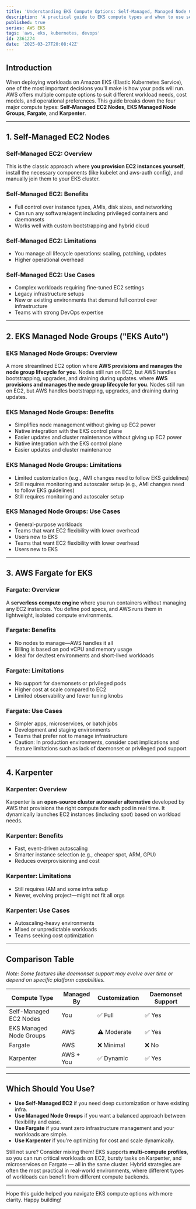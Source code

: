 ```yaml
---
title: 'Understanding EKS Compute Options: Self-Managed, Managed Node Groups, Fargate, and Karpenter'
description: 'A practical guide to EKS compute types and when to use self-managed EC2, managed node groups, Fargate, or Karpenter for your workloads.'
published: true
series: AWS EKS
tags: 'aws, eks, kubernetes, devops'
id: 2361274
date: '2025-03-27T20:08:42Z'
---
```


## Introduction

When deploying workloads on Amazon EKS (Elastic Kubernetes Service), one of the most important decisions you'll make is how your pods will run. AWS offers multiple compute options to suit different workload needs, cost models, and operational preferences. This guide breaks down the four major compute types: **Self-Managed EC2 Nodes**, **EKS Managed Node Groups**, **Fargate**, and **Karpenter**.

---

## 1. Self-Managed EC2 Nodes

### Self-Managed EC2: Overview

This is the classic approach where **you provision EC2 instances yourself**, install the necessary components (like kubelet and aws-auth config), and manually join them to your EKS cluster.

### Self-Managed EC2: Benefits

- Full control over instance types, AMIs, disk sizes, and networking
- Can run any software/agent including privileged containers and daemonsets
- Works well with custom bootstrapping and hybrid cloud

### Self-Managed EC2: Limitations

- You manage all lifecycle operations: scaling, patching, updates
- Higher operational overhead

### Self-Managed EC2: Use Cases

- Complex workloads requiring fine-tuned EC2 settings
- Legacy infrastructure setups
- New or existing environments that demand full control over infrastructure
- Teams with strong DevOps expertise

---

## 2. EKS Managed Node Groups ("EKS Auto")

### EKS Managed Node Groups: Overview

A more streamlined EC2 option where **AWS provisions and manages the node group lifecycle for you**. Nodes still run on EC2, but AWS handles bootstrapping, upgrades, and draining during updates. where **AWS provisions and manages the node group lifecycle for you**. Nodes still run on EC2, but AWS handles bootstrapping, upgrades, and draining during updates.

### EKS Managed Node Groups: Benefits

- Simplifies node management without giving up EC2 power
- Native integration with the EKS control plane
- Easier updates and cluster maintenance without giving up EC2 power
- Native integration with the EKS control plane
- Easier updates and cluster maintenance

### EKS Managed Node Groups: Limitations

- Limited customization (e.g., AMI changes need to follow EKS guidelines)
- Still requires monitoring and autoscaler setup (e.g., AMI changes need to follow EKS guidelines)
- Still requires monitoring and autoscaler setup

### EKS Managed Node Groups: Use Cases

- General-purpose workloads
- Teams that want EC2 flexibility with lower overhead
- Users new to EKS
- Teams that want EC2 flexibility with lower overhead
- Users new to EKS

---

## 3. AWS Fargate for EKS

### Fargate: Overview

A **serverless compute engine** where you run containers without managing any EC2 instances. You define pod specs, and AWS runs them in lightweight, isolated compute environments.

### Fargate: Benefits

- No nodes to manage—AWS handles it all
- Billing is based on pod vCPU and memory usage
- Ideal for dev/test environments and short-lived workloads

### Fargate: Limitations

- No support for daemonsets or privileged pods
- Higher cost at scale compared to EC2
- Limited observability and fewer tuning knobs

### Fargate: Use Cases

- Simpler apps, microservices, or batch jobs
- Development and staging environments
- Teams that prefer not to manage infrastructure
- Caution: In production environments, consider cost implications and feature limitations such as lack of daemonset or privileged pod support

---

## 4. Karpenter

### Karpenter: Overview

Karpenter is an **open-source cluster autoscaler alternative** developed by AWS that provisions the right compute for each pod in real time. It dynamically launches EC2 instances (including spot) based on workload needs.

### Karpenter: Benefits

- Fast, event-driven autoscaling
- Smarter instance selection (e.g., cheaper spot, ARM, GPU)
- Reduces overprovisioning and cost

### Karpenter: Limitations

- Still requires IAM and some infra setup
- Newer, evolving project—might not fit all orgs

### Karpenter: Use Cases

- Autoscaling-heavy environments
- Mixed or unpredictable workloads
- Teams seeking cost optimization

---

## Comparison Table

_Note: Some features like daemonset support may evolve over time or depend on specific platform capabilities._

| Compute Type              | Managed By | Customization | Daemonset Support |
|--------------------------|------------|----------------|-------------------|
| Self-Managed EC2 Nodes   | You        | ✅ Full         | ✅ Yes            |
| EKS Managed Node Groups  | AWS        | ⚠️ Moderate     | ✅ Yes            |
| Fargate                  | AWS        | ❌ Minimal      | ❌ No             |
| Karpenter                | AWS + You  | ✅ Dynamic      | ✅ Yes            |

---

## Which Should You Use?

- **Use Self-Managed EC2** if you need deep customization or have existing infra.
- **Use Managed Node Groups** if you want a balanced approach between flexibility and ease.
- **Use Fargate** if you want zero infrastructure management and your workloads are simple.
- **Use Karpenter** if you're optimizing for cost and scale dynamically.

Still not sure? Consider mixing them! EKS supports **multi-compute profiles**, so you can run critical workloads on EC2, bursty tasks on Karpenter, and microservices on Fargate — all in the same cluster. Hybrid strategies are often the most practical in real-world environments, where different types of workloads can benefit from different compute backends.

---

Hope this guide helped you navigate EKS compute options with more clarity. Happy building!
